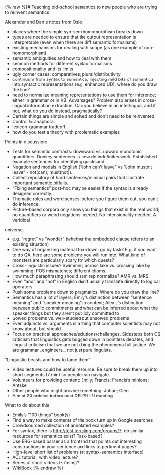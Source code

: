 {% raw %}# Teaching old-school semantics to new people who are trying to reinvent semantics

Alexander and Dan's notes from Oslo:

- places where the simple syn-sem homomorphism breaks down
- types are needed to ensure that the output representation is
interpretable (even when there are diff semantic formalisms)
- existing mechanisms for dealing with scope (as one example of
non-homomorphism)
- semantic ambiguities and how to deal with them
- semcon methods for different syntax formalisms
- compositionality and its limits
- ugly corner cases: comparatives; plural/distributivity
- continuum from syntax to semantics; injecting mild bits of semantics
into syntactic representations (e.g. enhanced UD); where do you draw
the line?
- need to normalize meaning representations to use them for inference;
either in grammar or in KB. Advantages? Problem also arises in
cross-lingual information extraction. Can you believe in an
interlingua, and if not, what do you do instead, pragmatically?
- Certain things are simple and solved and don't need to be
reinvented.
- Control != anaphora.
- lexicon-grammar tradeoff
- how do you test a theory with problematic examples

Points in discussion:

- Tests for semantic contrasts: downward vs. upward monotonic
quantifiers. Donkey sentences -&gt; how do indefinites work.
Established example sentences for identifying quicksand.
- Negation and modals in English (“John can’t leave” vs “John mustn’t
leave” - not(can), must(not)).
- Collect repository of hard sentences/minimal pairs that illustrate
important semantic pitfalls.
- “Fixing semantics” post-hoc may be easier if the syntax is already
designed correctly.
- Thematic roles and word senses: before you figure them out, you
can’t do inference.
- Picture-based corpora only show you things that exist in the real
world; no quantifiers or weird negations needed. No intensionality
needed. A veridical

universe.

- e.g. “regret” vs “wonder” (whether the embedded clause refers to an
existing situation)
- One way of organizing material top-down: go by task? E.g. if you
want to do QA, here are some problems you will run into. What kind
of monsters are particularly scary for which quests?
- Cross-linguistic issues? Swimming across lake vs. crossing lake by
swimming; POS mismatches; different idioms.
- How much paraphrasing should sem rep normalize? AMR vs. MRS.
- Even “and” and “not” in English don’t usually translate directly to
logical operators.
- Push some problems down to pragmatics. Where do you draw the line?
- Semantics has a lot of layers; Emily’s distinction between “sentence
meaning” and “speaker meaning” in context; Alex L’s distinction
between public commitments and what can be inferred about what the
speaker things but they aren’t publicly committed to
- Solved problems vs. well-studied but unsolved problems
- Even adjuncts vs. arguments is a thing that computer scientists may
not know about, but should.
- Focus on practical approaches/solutions/challenges. Sidesteps both
CS criticism that linguistics gets bogged down in pointless debates,
and linguist criticism that we are not doing the phenomena full
justice. We are grammar \_engineers\_, not just pure linguists.

“Linguistic beasts and how to tame them”

- Video lectures could be useful resource. Be sure to break them up
into short segments (7 min) so people can navigate.
- Volunteers for providing content: Emily; Francis; Francis’s minions;
Antske
- Other people who might provide something: Johan; Cleo
- Aim at 20 articles before next DELPH-IN meeting

What to do about this

- Emily’s “100 things” book(s)
- Find a way to make contents of the book turn up in Google searches
- Crowdsourced collection of annotated examples?
- For syntax, there is <http://test.terraling.com/groups/7;> do
similar resources for semantics exist? Task-based?
- Use ERG-based parser as a frontend that points out interesting
constructions in your sentence and links to pertinent pages?
- High-level short list of problems (at syntax-semantics interface)
- ACL tutorial, with video lecture?
- Series of short videos (\~7mins)?
- [WikiBook](/WikiBook)
{% endraw %}